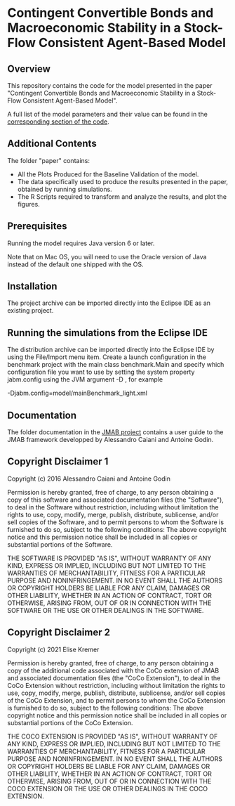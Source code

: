 # Contingent Convertible Bonds and Macroeconomic Stability in a Stock-Flow Consistent Agent-Based Model

## Overview

This repository contains the code for the model presented in the paper "Contingent Convertible Bonds and Macroeconomic Stability in a Stock-Flow Consistent Agent-Based Model".

A full list of the model parameters and their value can be found in the <a href="https://github.com/elskr/sfc-abm_cocos/blob/main/benchmark/Model/modelBenchmark_light.xml">corresponding section of the code</a>.

## Additional Contents

The folder "paper" contains:
- All the Plots Produced for the Baseline Validation of the model.
- The data specifically used to produce the results presented in the paper, obtained by running simulations.
- The R Scripts required to transform and analyze the results, and plot the figures.

## Prerequisites

Running the model requires Java version 6 or later.

Note that on Mac OS, you will need to use the Oracle version of Java instead of the default one shipped with the OS.

## Installation

The project archive can be imported directly into the Eclipse IDE as an existing project.

## Running the simulations from the Eclipse IDE

The distribution archive can be imported directly into the Eclipse IDE by using the File/Import menu item. Create a launch configuration in the benchmark project with the main class benchmark.Main and specify which configuration file you want to use by setting the system property jabm.config using the JVM argument -D , for example

-Djabm.config=model/mainBenchmark_light.xml

## Documentation

The folder documentation in the <a href="https://github.com/S120/jmab">JMAB project</a> contains a user guide to the JMAB framework developped by Alessandro Caiani and Antoine Godin.

## Copyright Disclaimer 1

Copyright (c) 2016 Alessandro Caiani and Antoine Godin

Permission is hereby granted, free of charge, to any person obtaining a copy of this software and associated documentation files (the "Software"), to deal in the Software without restriction, including without limitation the rights to use, copy, modify, merge, publish, distribute, sublicense, and/or sell copies of the Software, and to permit persons to whom the Software is furnished to do so, subject to the following conditions:
The above copyright notice and this permission notice shall be included in all copies or substantial portions of the Software.

THE SOFTWARE IS PROVIDED "AS IS", WITHOUT WARRANTY OF ANY KIND, EXPRESS OR IMPLIED, INCLUDING BUT NOT LIMITED TO THE WARRANTIES OF MERCHANTABILITY, FITNESS FOR A PARTICULAR PURPOSE AND NONINFRINGEMENT. IN NO EVENT SHALL THE AUTHORS OR COPYRIGHT HOLDERS BE LIABLE FOR ANY CLAIM, DAMAGES OR OTHER LIABILITY, WHETHER IN AN ACTION OF CONTRACT, TORT OR OTHERWISE, ARISING FROM, OUT OF OR IN CONNECTION WITH THE SOFTWARE OR THE USE OR OTHER DEALINGS IN THE SOFTWARE.

## Copyright Disclaimer 2

Copyright (c) 2021 Elise Kremer

Permission is hereby granted, free of charge, to any person obtaining a copy of the additional code associated with the CoCo extension of JMAB and associated documentation files (the "CoCo Extension"), to deal in the CoCo Extension without restriction, including without limitation the rights to use, copy, modify, merge, publish, distribute, sublicense, and/or sell copies of the CoCo Extension, and to permit persons to whom the CoCo Extension is furnished to do so, subject to the following conditions:
The above copyright notice and this permission notice shall be included in all copies or substantial portions of the CoCo Extension.

THE COCO EXTENSION IS PROVIDED "AS IS", WITHOUT WARRANTY OF ANY KIND, EXPRESS OR IMPLIED, INCLUDING BUT NOT LIMITED TO THE WARRANTIES OF MERCHANTABILITY, FITNESS FOR A PARTICULAR PURPOSE AND NONINFRINGEMENT. IN NO EVENT SHALL THE AUTHORS OR COPYRIGHT HOLDERS BE LIABLE FOR ANY CLAIM, DAMAGES OR OTHER LIABILITY, WHETHER IN AN ACTION OF CONTRACT, TORT OR OTHERWISE, ARISING FROM, OUT OF OR IN CONNECTION WITH THE COCO EXTENSION OR THE USE OR OTHER DEALINGS IN THE COCO EXTENSION.

